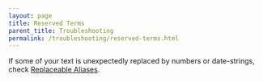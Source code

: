 ```yaml
---
layout: page
title: Reserved Terms
parent_title: Troubleshooting
permalink: /troubleshooting/reserved-terms.html
---
```


<div id="bpmbook" class="bpmbook" style="direction:ltr;">
<div class="topic_user_field">
<div id="U0">
<p>If some of your text is unexpectedly replaced by numbers or date-strings, check <a href="{{ "/what-else-can-i-do/replaceable-aliases.html" | prepend: site.baseurl }}">Replaceable Aliases</a>.</p>
</div>
</div>

